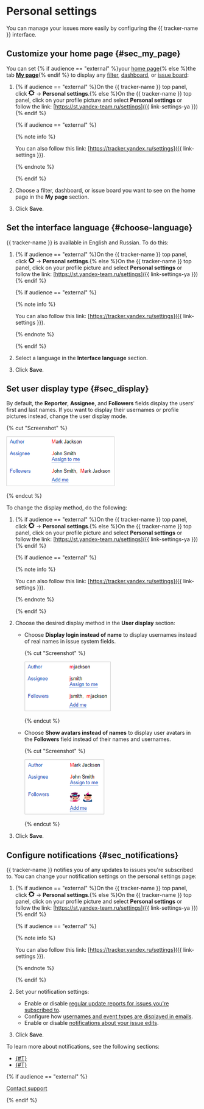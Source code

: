 # Personal settings

You can manage your issues more easily by configuring the {{ tracker-name }} interface.

## Customize your home page {#sec_my_page}

You can set {% if audience == "external" %}your [home page](startpage.md){% else %}the tab [**My page**](startpage.md){% endif %} to display any [filter](filters.md), [dashboard](dashboard.md), or [issue board](../manager/create-agile-board.md):

1. {% if audience == "external" %}On the {{ tracker-name }} top panel, click ![]( ../../_assets/tracker/tracker-settings.png) → **Personal settings**.{% else %}On the {{ tracker-name }} top panel, click on your profile picture and select **Personal settings** or follow the link: [https://st.yandex-team.ru/settings]({{ link-settings-ya }}){% endif %}

    {% if audience == "external" %}

    {% note info %}

    You can also follow this link: [https://tracker.yandex.ru/settings]({{ link-settings }}).

    {% endnote %}

    {% endif %}

1. Choose a filter, dashboard, or issue board you want to see on the home page in the **My page** section.

1. Click **Save**.

## Set the interface language {#choose-language}

{{ tracker-name }} is available in English and Russian. To do this:

1. {% if audience == "external" %}On the {{ tracker-name }} top panel, click ![]( ../../_assets/tracker/tracker-settings.png) → **Personal settings**.{% else %}On the {{ tracker-name }} top panel, click on your profile picture and select **Personal settings** or follow the link: [https://st.yandex-team.ru/settings]({{ link-settings-ya }}){% endif %}

    {% if audience == "external" %}

    {% note info %}

    You can also follow this link: [https://tracker.yandex.ru/settings]({{ link-settings }}).

    {% endnote %}

    {% endif %}

1. Select a language in the **Interface language** section.

1. Click **Save**.

## Set user display type {#sec_display}

By default, the **Reporter**, **Assignee**, and **Followers** fields display the users' first and last names. If you want to display their usernames or profile pictures instead, change the user display mode.

{% cut "Screenshot" %}

![image](../../_assets/tracker/followers-disp-style-3.png)

{% endcut %}

To change the display method, do the following:

1. {% if audience == "external" %}On the {{ tracker-name }} top panel, click ![]( ../../_assets/tracker/tracker-settings.png) → **Personal settings**.{% else %}On the {{ tracker-name }} top panel, click on your profile picture and select **Personal settings** or follow the link: [https://st.yandex-team.ru/settings]({{ link-settings-ya }}){% endif %}

    {% if audience == "external" %}

    {% note info %}

    You can also follow this link: [https://tracker.yandex.ru/settings]({{ link-settings }}).

    {% endnote %}

    {% endif %}

1. Choose the desired display method in the **User display** section:

    - Choose **Display login instead of name** to display usernames instead of real names in issue system fields.

        {% cut "Screenshot" %}

        ![](../../_assets/tracker/followers-disp-style-4.png)

        {% endcut %}

    - Choose **Show avatars instead of names** to display user avatars in the **Followers** field instead of their names and usernames.

        {% cut "Screenshot" %}

        ![](../../_assets/tracker/followers-disp-style-5.png)

        {% endcut %}

1. Click **Save**.

## Configure notifications {#sec_notifications}

{{ tracker-name }} notifies you of any updates to issues you're subscribed to. You can change your notification settings on the personal settings page:

1. {% if audience == "external" %}On the {{ tracker-name }} top panel, click ![]( ../../_assets/tracker/tracker-settings.png) → **Personal settings**.{% else %}On the {{ tracker-name }} top panel, click on your profile picture and select **Personal settings** or follow the link: [https://st.yandex-team.ru/settings]({{ link-settings-ya }}){% endif %}

    {% if audience == "external" %}

    {% note info %}

    You can also follow this link: [https://tracker.yandex.ru/settings]({{ link-settings }}).

    {% endnote %}

    {% endif %}

1. Set your notification settings:
    - Enable or disable [regular update reports for issues you're subscribed to](notification-digest.md).
    - Configure how [usernames and event types are displayed in emails](notification-settings.md#section_u1f_3w5_xgb).
    - Enable or disable [notifications about your issue edits](subscribe.md#sec_self).

1. Click **Save**.

To learn more about notifications, see the following sections:

- [{#T}](subscribe.md)
- [{#T}](notification-settings.md)

{% if audience == "external" %}

[Contact support](../troubleshooting.md)

{% endif %}

